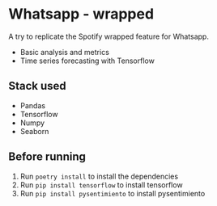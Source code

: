 # Whatsapp - wrapped

A try to replicate the Spotify wrapped feature for Whatsapp.

- Basic analysis and metrics
- Time series forecasting with Tensorflow


## Stack used

- Pandas
- Tensorflow
- Numpy
- Seaborn

## Before running

1. Run `poetry install` to install the dependencies
2. Run `pip install tensorflow` to install tensorflow
3. Run `pip install pysentimiento` to install pysentimiento